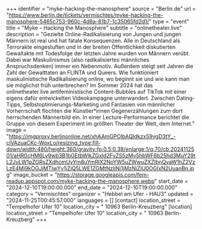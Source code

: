 +++
identifier = "myke-hacking-the-manosphere"
source = "Berlin.de"
url = "https://www.berlin.de/tickets/vermischtes/myke-hacking-the-manosphere-5465c753-960c-4d8a-81b7-1c35065fd2d1/"
type = "event"
title = "Myke – Hacking the Manosphere"
subtitle = "onlinetheater.live"
description = "Gezielte Online-Radikalisierung von Jungen und jungen Männern ist real und hat fatale Konsequenzen. Alle in Deutschland als Terrorakte eingestuften und in der breiten Öffentlichkeit diskutierten Gewaltakte mit Todesfolge der letzten Jahre wurden von Männern verübt. Dabei war Maskulinismus (also radikalisiertes männliches Anspruchsdenken) immer ein Nebenmotiv. Außerdem steigt seit Jahren die Zahl der Gewalttaten an FLINTA und Queers. Wie funktioniert maskulinistische Radikalisierung online, wo beginnt sie und wie kann man sie möglichst früh unterbrechen? Im Sommer 2024 hat das onlinetheater.live antifeministische Content-Bubbles auf TikTok mit einer eigens dafür entwickelten Videokampagne unterwandert. Zwischen Dating-Tipps, Selbstoptimierungs-Marketing und Fantasien von männlicher Vorherrschaft flochten die Künstler*innen Gegenerzählungen zum dort herrschenden Männerbild ein. In einer Lecture-Performance berichtet die Gruppe von diesem Experiment im größten Theater der Welt, dem Internet."
image = "https://imgproxy.berlinonline.net/xhAAmGPOlbAQIdkzx59ygD3tY_-clVAzuaCKc-WoxLo/resizing_type:fill-down/width:480/height:360/gravity:fp:0.5:0.38/enlarge:1/q:70/cb:2024112501/aHR0cHM6Ly9wb3B1bGEtbWlkZGxld2FyZS5zMy5hbWF6b25hd3MuY29tL2JvLW1pZGRsZXdhcmUvYm8uYmRlX2NoYW5uZWwuZXZlbnQvaW1hZ2VzLzE4Mi9kOGJiMTIwYy1jZjQ5LWE1ZGMtNzliNi1jMzNiZjU0OGIxN2UuanBn.jpg"
image_bucket = "https://storage.googleapis.com/fem-readup.appspot.com/myke-hacking-the-manosphere.webp"
start_date = "2024-12-10T19:00:00.000"
end_date = "2024-12-10T19:00:00.000"
category = "Vermischtes"
organizer = "Hebbel am Ufer - HAU3"
updated = "2024-11-25T00:45:57.000"
languages = []
[contact]
location_street = "Tempelhofer Ufer 10"
location_city = " 10963 Berlin-Kreuzberg"
[location]
location_street = "Tempelhofer Ufer 10"
location_city = " 10963 Berlin-Kreuzberg"
+++